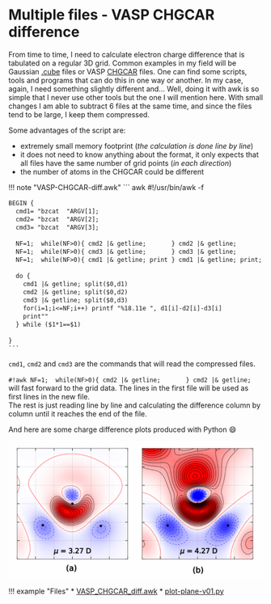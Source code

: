 # Multiple files - VASP CHGCAR difference
From time to time, I need to calculate electron charge difference that is tabulated on a regular 3D grid. Common examples in my field will be Gaussian [.cube](http://paulbourke.net/dataformats/cube/) files or VASP [CHGCAR](http://cms.mpi.univie.ac.at/vasp/vasp/CHGCAR_file.html) files. One can find some scripts, tools and programs that can do this in one way or another. In my case, again, I need something slightly different and... Well, doing it with awk is so simple that I never use other tools but the one I will mention here. With small changes I am able to subtract 6 files at the same time, and since the files tend to be large, I keep them compressed.

Some advantages of the script are:

* extremely small memory footprint (_the calculation is done line by line_)
* it does not need to know anything about the format, it only expects that all files have the same number of grid points (_in each direction_)
* the number of atoms in the CHGCAR could be different

!!! note "VASP-CHGCAR-diff.awk"
    ``` awk
    #!/usr/bin/awk -f
    
    BEGIN {
      cmd1= "bzcat  "ARGV[1];
      cmd2= "bzcat  "ARGV[2];
      cmd3= "bzcat  "ARGV[3];
    
      NF=1;  while(NF>0){ cmd2 |& getline;       } cmd2 |& getline;
      NF=1;  while(NF>0){ cmd3 |& getline;       } cmd3 |& getline;
      NF=1;  while(NF>0){ cmd1 |& getline; print } cmd1 |& getline; print;
    
      do {
        cmd1 |& getline; split($0,d1)
        cmd2 |& getline; split($0,d2)
        cmd3 |& getline; split($0,d3)
        for(i=1;i<=NF;i++) printf "%18.11e ", d1[i]-d2[i]-d3[i]
        print""
      } while ($1*1==$1)
    
    }
    ```

`cmd1`, `cmd2` and `cmd3` are the commands that will read the compressed files.

`#!awk NF=1;  while(NF>0){ cmd2 |& getline;       } cmd2 |& getline;`   will fast forward to the grid data. The lines in the first file will be used as first lines in the new file.  
The rest is just reading line by line and calculating the difference column by column until it reaches the end of the file.

And here are some charge difference plots produced with Python :smile:

![a](../images/Fig_06.png)

!!! example "Files"
    * [VASP_CHGCAR_diff.awk](../data/VASP_CHGCAR_diff.awk)
    * [plot-plane-v01.py](../data/plot-plane-v01.py)
  
